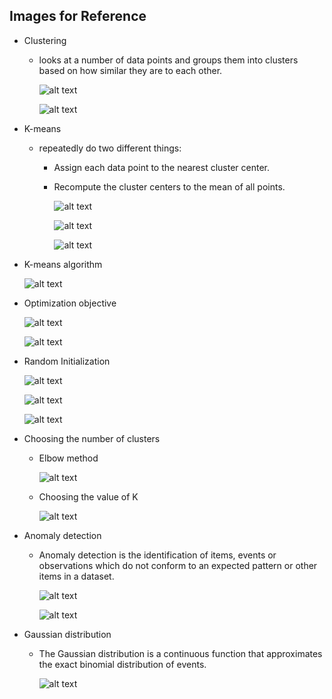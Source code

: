 ## Images for Reference

- Clustering

    - looks at a number of data points and groups them into clusters based on how similar they are to each other.

        ![alt text](image.png)

        ![alt text](image-1.png)

- K-means

    - repeatedly do two different things:

        - Assign each data point to the nearest cluster center.

        - Recompute the cluster centers to the mean of all points.

            ![alt text](image-2.png)

            ![alt text](image-3.png)

            ![alt text](image-4.png)
        
- K-means algorithm        

    ![alt text](image-5.png) 


- Optimization objective

    ![alt text](image-6.png)

    ![alt text](image-7.png)

- Random Initialization    

    ![alt text](image-8.png)

    ![alt text](image-10.png)

    ![alt text](image-11.png)

- Choosing the number of clusters    

    - Elbow method

        ![alt text](image-12.png)

    - Choosing the value of K

        ![alt text](image-13.png)

- Anomaly detection

    - Anomaly detection is the identification of items, events or observations which do not conform to an expected pattern or other items in a dataset.

        ![alt text](image-14.png)

        ![alt text](image-16.png)

- Gaussian distribution

    - The Gaussian distribution is a continuous function that approximates the exact binomial distribution of events.

        ![alt text](image-17.png)
        
             